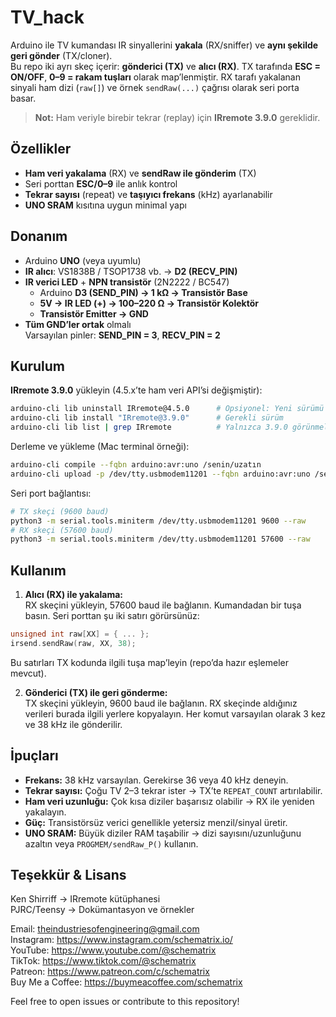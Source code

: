 # TV_hack 

Arduino ile TV kumandası IR sinyallerini **yakala** (RX/sniffer) ve **aynı şekilde geri gönder** (TX/cloner).  
Bu repo iki ayrı skeç içerir: **gönderici (TX)** ve **alıcı (RX)**. TX tarafında **ESC = ON/OFF**, **0–9 = rakam tuşları** olarak map’lenmiştir. RX tarafı yakalanan sinyali ham dizi (`raw[]`) ve örnek `sendRaw(...)` çağrısı olarak seri porta basar.

> **Not:** Ham veriyle birebir tekrar (replay) için **IRremote 3.9.0** gereklidir.

## Özellikler
- **Ham veri yakalama** (RX) ve **sendRaw ile gönderim** (TX)
- Seri porttan **ESC/0–9** ile anlık kontrol
- **Tekrar sayısı** (repeat) ve **taşıyıcı frekans** (kHz) ayarlanabilir
- **UNO SRAM** kısıtına uygun minimal yapı

## Donanım
- Arduino **UNO** (veya uyumlu)
- **IR alıcı**: VS1838B / TSOP1738 vb. → **D2 (RECV_PIN)**
- **IR verici LED** + **NPN transistör** (2N2222 / BC547)
  - Arduino **D3 (SEND_PIN) → 1 kΩ → Transistör Base**
  - **5V → IR LED (+) → 100–220 Ω → Transistör Kolektör**
  - **Transistör Emitter → GND**
- **Tüm GND’ler ortak** olmalı  
Varsayılan pinler: **SEND_PIN = 3**, **RECV_PIN = 2**

## Kurulum
**IRremote 3.9.0** yükleyin (4.5.x’te ham veri API’si değişmiştir):

```bash
arduino-cli lib uninstall IRremote@4.5.0      # Opsiyonel: Yeni sürümü kaldır
arduino-cli lib install "IRremote@3.9.0"      # Gerekli sürüm
arduino-cli lib list | grep IRremote          # Yalnızca 3.9.0 görünmeli
```

Derleme ve yükleme (Mac terminal örneği):
```bash
arduino-cli compile --fqbn arduino:avr:uno /senin/uzatın
arduino-cli upload -p /dev/tty.usbmodem11201 --fqbn arduino:avr:uno /senin/uzatın
```

Seri port bağlantısı:
```bash
# TX skeçi (9600 baud)
python3 -m serial.tools.miniterm /dev/tty.usbmodem11201 9600 --raw
# RX skeçi (57600 baud)
python3 -m serial.tools.miniterm /dev/tty.usbmodem11201 57600 --raw
```

## Kullanım
1) **Alıcı (RX) ile yakalama:**  
RX skeçini yükleyin, 57600 baud ile bağlanın. Kumandadan bir tuşa basın. Seri porttan şu iki satırı görürsünüz:
```cpp
unsigned int raw[XX] = { ... };
irsend.sendRaw(raw, XX, 38);
```
Bu satırları TX kodunda ilgili tuşa map’leyin (repo’da hazır eşlemeler mevcut).

2) **Gönderici (TX) ile geri gönderme:**  
TX skeçini yükleyin, 9600 baud ile bağlanın. RX skeçinde aldığınız verileri burada ilgili yerlere kopyalayın. Her komut varsayılan olarak 3 kez ve 38 kHz ile gönderilir.

## İpuçları
- **Frekans:** 38 kHz varsayılan. Gerekirse 36 veya 40 kHz deneyin.  
- **Tekrar sayısı:** Çoğu TV 2–3 tekrar ister → TX’te `REPEAT_COUNT` artırılabilir.  
- **Ham veri uzunluğu:** Çok kısa diziler başarısız olabilir → RX ile yeniden yakalayın.  
- **Güç:** Transistörsüz verici genellikle yetersiz menzil/sinyal üretir.  
- **UNO SRAM:** Büyük diziler RAM taşabilir → dizi sayısını/uzunluğunu azaltın veya `PROGMEM/sendRaw_P()` kullanın.  

## Teşekkür & Lisans
Ken Shirriff → IRremote kütüphanesi  
PJRC/Teensy → Dokümantasyon ve örnekler  

Email: theindustriesofengineering@gmail.com  
Instagram: https://www.instagram.com/schematrix.io/  
YouTube: https://www.youtube.com/@schematrix  
TikTok: https://www.tiktok.com/@schematrix  
Patreon: https://www.patreon.com/c/schematrix  
Buy Me a Coffee: https://buymeacoffee.com/schematrix  

Feel free to open issues or contribute to this repository!
